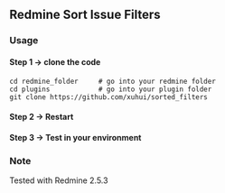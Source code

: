## Redmine Sort Issue Filters

### Usage

#### Step 1 -> clone the code

```
cd redmine_folder     # go into your redmine folder
cd plugins            # go into your plugin folder
git clone https://github.com/xuhui/sorted_filters
```

#### Step 2 -> Restart

#### Step 3 -> Test in your environment 


### Note

Tested with Redmine 2.5.3
